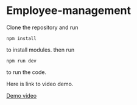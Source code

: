 # Employee-management

Clone the repository and run

```
npm install 

```
to install modules. 
then run 

```
npm run dev

```

to run the code.

Here is link to video demo.

[Demo video](https://drive.google.com/file/d/188HluDlDVTGu7ztPNevkpiKBdk1XSNW6/view?usp=drive_link)


